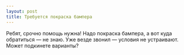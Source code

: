```yaml
---
layout: post 
title: Требуется покраска бампера 
--- 
```

Ребят, срочно помощь нужна! Надо покраска бампера, а вот куда обратиться — не знаю. Уже везде звонил — условия не устраивают. Может подкинете варианты?